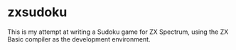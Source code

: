 # zxsudoku
This is my attempt at writing a Sudoku game for ZX Spectrum, using the ZX Basic compiler as the development environment.
